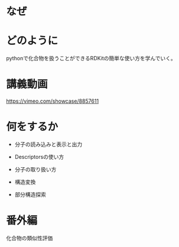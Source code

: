 # なぜ


# どのように
pythonで化合物を扱うことができるRDKitの簡単な使い方を学んでいく。

# 講義動画

https://vimeo.com/showcase/8857611

# 何をするか
- 分子の読み込みと表示と出力

- Descriptorsの使い方

- 分子の取り扱い方

- 構造変換

- 部分構造探索

# 番外編
化合物の類似性評価